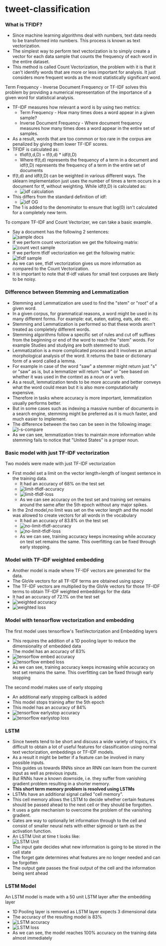 # tweet-classification
 
### **What is TFIDF?**
- Since machine learning algorithms deal with numbers, text data needs to be transformed into numbers. This process is known as text vectorization.  
- The simplest way to perform text vectorization is to simply create a vector for each data sample that counts the frequency of each word in the entire dataset.  
- This method is called Count Vectorization, the problem with it is that it can't identify words that are more or less important for analysis. It just considers more frequent words as the most statistically significant word.

Term Frequency - Inverse Document Frequency or TF-IDF solves this problem by providing a numerical representation of the importance of a given word for statistical analysis. 
- TF-IDF measures how relevant a word is by using two metrics:  
  - Term Frequency - How many times does a word appear in a given sample?
  - Inverse Document Frequency - Where document frequency measures how many times does a word appear in the entire set of samples.
- As a result, words that are too common or too rare in the corpus are penalized by giving them lower TF-IDF scores.
- TFIDF is calculated as:  
  - tfidf(t,d,D) = tf(t,d) * idf(t,D)  
  - Where tf(t,d) represents the frequency of a term in a document and  
    idf(t,D) represents the frequency of a term in the entire set of documents  
- tf(t,d) and idf(t,D) can be weighted in various different ways. The sklearn implementation just uses the number of times a term occurs in a document for tf, without weighting. While idf(t,D) is calculated as:  
  - ![idf calculation](images/idf-calc.JPG)
- This differs from the standard definition of idf:  
  - ![idf OG](images/idf-OG.jpg)
- The 1 is added to the denominator to ensure that log(0) isn't calculated for a completely new term. 

To compare TF-IDF and Count Vectorizer, we can take a basic example.  
- Say a document has the following 2 sentences:  
![sample docs](images/vectorizer-example.jpg)
- If we perform count vectorization we get the following matrix:  
![count vect sample](images/count-vect-example.jpg)
- If we perform tfidf vectorization we get the following matrix:  
![tfidf sample](images/tfidf-example.jpg)
- As we can see, tfidf vectorization gives us more information as compared to the Count Vectorization.  
- It is important to note that tf-idf values for small text corpuses are likely to be noisy.


### **Difference between Stemming and Lemmatization** 
- Stemming and Lemmatization are used to find the "stem" or "root" of a given word.
- In a given corpus, for grammatical reasons, a word might be used in its many different forms. For example: eat, eaten, eating, eats, ate etc.
- Stemming and Lemmatization is performed so that these words aren't treated as completely different words.
- Stemming algorithms follow a specific set of rules and cut off suffixes from the beginning or end of the word to reach the "stem" words. For example Studies and studying are both stemmed to studi.
- Lemmatization is a more complicated process and it involves an actual morphological analysis of the word. It returns the base or dictionary form of a word called a lemma.
- For example in case of the word "saw" a stemmer might return just "s" or "saw" as is, but a lemmatizer will return "saw" or "see based on whether it was used in the context as a noun or a verb.
- As a result, lemmatization tends to be more accurate and better conveys what the word could mean but it is also more computationally expensive.
- Therefore in tasks where accuracy is more important, lemmatization usually performs better.
- But in some cases such as indexing a massive number of documents in a search engine, stemming might be preferred as it is much faster, and much easier to implement.
- The difference between the two can be seen in the following image:
![l-s-compare](images/lemma-vs-stem.JPG)
- As we can see, lemmatization tries to maintain more information while stemming fails to notice that "United States" is a proper noun.

### Basic model with just TF-IDF vectorization  
Two models were made with just TF-IDF vectorization
- First model set a limit on the vector length=length of longest sentence in the training data.
  - It had an accuracy of 68% on the test set
  - ![limit-tfidf-accuracy](images/limit-tfidf-accuracy.jpg)
  - ![limit-tfidf-loss](images/limit-tfidf-loss.jpg)
  - As we can see accuracy on the test set and training set remains around the same after the 5th epoch without any major spikes.
- In the 2nd model,no limit was set on the vector length and the model was allowed to create vectors for all words in the vocabulary
  - It had an accuracy of 83.8% on the test set 
  - ![no-limit-tfidf-accuracy](images/no-limit-tfidf-accuracy.jpg)
  - ![no-limit-tfidf-loss](images/n0-limit-tfidf-loss.jpg)
  - As we can see, training accuracy keeps increasing while accuracy on test set remains the same. This overfitting can be fixed through early stopping.
  
### Model with TF-IDF weighted embedding
- Another model is made where TF-IDF vectors are generated for the data.
- The GloVe vectors for all TF-IDF terms are obtained using spacy
- The TF-IDF vectors are multiplied by the GloVe vectors for those TF-IDF terms to obtain TF-IDF weighted embeddings for the data
- It had an accuracy of 72.1% on the test set
- ![weighted accuracy](images/weighted-accuracy.jpg)
- ![weighted loss](images/weighted-loss.jpg)

### Model with tensorflow vectorization and embedding
The first model uses tensorflow's TextVectorization and Embedding layers
- This requires the addition of a 1D pooling layer to reduce the dimensionality of embedded data
- The model has an accuracy of 83%
- ![tensorflow embed accuracy](images/tf-embed-accuracy.jpg)
- ![tensorflow embed loss](images/tf-embed-loss.jpg)
- As we can see, training accuracy keeps increasing while accuracy on test set remains the same. This overfitting can be fixed through early stopping  

The second model makes use of early stopping
- An additional early stopping callback is added 
- This model stops training after the 5th epoch
- This model has an accuracy of 84%
- ![tensorflow earlystop accuracy](images/early-stop-accuracy.JPG)
- ![tensorflow earlystop loss](images/early-stop-loss.jpg)

### **LSTM**
- Since tweets tend to be short and discuss a wide variety of topics, it's difficult to obtain a lot of useful features for classification using normal text vectorization, embeddings or TF-IDF models.
- As a result it might be better if a feature can be involved in many possible inputs.
- This guides us towards RNNs since an RNN can learn from the current input as well as previous inputs.
- But RNNs have a known downside, i.e. they suffer from vanishing gradient problem resulting in a shorter memory.
- **This short term memory problem is resolved using LSTMs**
- LSTMs have an additional signal called "cell memory".
- This cell memory allows the LSTM to decide whether certain features should be passed ahead to the next cell or they should be forgotten.
- It uses a gate mechanism to overcome the problem of the vanishing gradient.
- Gates are way to optionally let information through to the cell and consist of smaller neural nets with either sigmoid or tanh as the activation function.
- An LSTM Unit at time t looks like:  
![LSTM Unit](images/The-structure-of-the-LSTM-unit.jpg)  
- The input gate decides what new information is going to be stored in the cell state
- The forget gate determines what features are no longer needed and can be forgotten
- The output gate passes the final output of the cell and the information being sent ahead

### **LSTM Model**
An LSTM model is made with a 50 unit LSTM layer after the embedding layer
- 1D Pooling layer is removed as LSTM layer expects 3 dimensional data
- The accuracy of the resulting model is 83%
- ![LSTM accuracy](images/LSTM-accuracy.jpg)
- ![LSTM loss](images/LSTM-loss.jpg)
- As we can see, the model reaches 100% accuracy on the training data almost immediately
